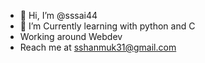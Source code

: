 - 👋 Hi, I’m @sssai44
- 🌱 I’m Currently learning with python and C
- Working around Webdev  
- Reach me at sshanmuk31@gmail.com

<!---
sssai44/sssai44 is a ✨ special ✨ repository because its `README.md` (this file) appears on your GitHub profile.
You can click the Preview link to take a look at your changes.
--->
